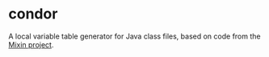 # condor

A local variable table generator for Java class files, based on code from the [Mixin project](https://github.com/SpongePowered/Mixin/).

